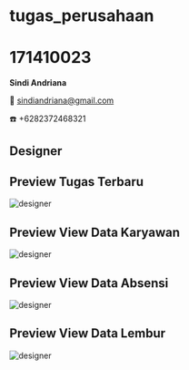 # tugas_perusahaan

# 171410023
**Sindi Andriana**

:e-mail: sindiandriana@gmail.com

:telephone: +6282372468321

## Designer

## Preview Tugas Terbaru
![designer](https://raw.githubusercontent.com/univmajalengka/171410023/master/Screenshot/designer-database.png) <br />

## Preview View Data Karyawan
![designer](https://raw.githubusercontent.com/univmajalengka/171410023/master/Screenshot/View_Daftar_Karyawan.png) <br />

## Preview View Data Absensi
![designer](https://raw.githubusercontent.com/univmajalengka/171410023/master/Screenshot/View_Daftar_Absen.png) <br />

## Preview View Data Lembur
![designer](https://raw.githubusercontent.com/univmajalengka/171410023/master/Screenshot/View_Daftar_Lembur.png) <br />

